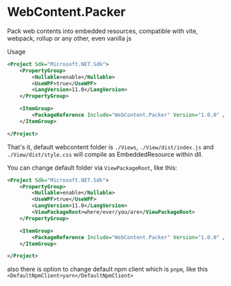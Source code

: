 # WebContent.Packer

Pack web contents into embedded resources, compatible with vite, webpack, rollup or any other, even vanilla js

Usage

```xml
<Project Sdk="Microsoft.NET.Sdk">
    <PropertyGroup>
        <Nullable>enable</Nullable>
        <UseWPF>true</UseWPF>
        <LangVersion>11.0</LangVersion>
    </PropertyGroup>

    <ItemGroup>
        <PackageReference Include="WebContent.Packer" Version="1.0.0" />
    </ItemGroup>

</Project>
```

That's it, default webcontent folder is `./Views`, `./View/dist/index.js` and `./View/dist/style.css` will compile as EmbeddedResource within dll.

You can change default folder via `ViewPackageRoot`, like this:

```xml
<Project Sdk="Microsoft.NET.Sdk">
    <PropertyGroup>
        <Nullable>enable</Nullable>
        <UseWPF>true</UseWPF>
        <LangVersion>11.0</LangVersion>
        <ViewPackageRoot>where/ever/you/are</ViewPackageRoot>
    </PropertyGroup>

    <ItemGroup>
        <PackageReference Include="WebContent.Packer" Version="1.0.0" />
    </ItemGroup>

</Project>
```

also there is option to change default npm client which is `pnpm`, like this `<DefaultNpmClient>yarn</DefaultNpmClient>`